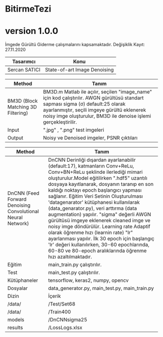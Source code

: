 # BitirmeTezi

# version 1.0.0
İmgede Gürültü Giderme çalışmalarını kapsamaktadır. Değişiklik Kayıt: 27.11.2020

Tasarımcı | Konu  |
---| --- |
Sercan SATICI | State-of-art Image Denoising|


Method | Tanım  |
---| --- |
BM3D (Block Matching 3D Filtering)| BM3D.m Matlab ile açılır, seçilen "image_name" için kod çalıştırılır. AWGN gürültüsü standart sapması sigma (σ) default:25 olarak ayarlanmıştır, seçili imgeye gürültü eklenerek noisy imge oluşturulur, BM3D ile denoise işlemi gerçekleştirilir.|
Input | ".jpg" , ".png" test imgeleri|
Output | Noisy ve Denoised imgeler, PSNR çıktıları|

Method | Tanım  |
---| --- |
DnCNN (Feed Forward Denoising Convolutional Neural Network)| DnCNN Derinliği dışardan ayarlanabilir (default:17), katmanların Conv+ReLu, Conv+BN+ReLu şeklinde ilerlediği mimari oluşturulur.Model eğitilirken ".hdf5" uzantılı dosyaya kayıtlanarak, dosyanın taranıp en son kaldığı noktayı epoch başlangıcı yapması sağlanır. Eğitim Veri Setinin Oluşturulması 'datagenarator' kütüphanesi kullanılarak (data_genarator.py), veri arttırma (data augmentation) yapılır. "sigma" değerli AWGN gürültüsü imgeye eklenerek cleaned imge ve noisy imge döndürülür. Learning rate Adaptif olarak öğrenme hızı (learnin rate) "lr" ayarlanması yapılır. İlk 30 epoch için başlangıç 'lr' değeri kullanılırken, 30-60 epochlarında, 60-80 ve 80-epoch aralıklarında öğrenme hızı azaltılmaktadır.|
Eğitim| main_train.py çalıştırılır.|
Test| main_test.py çalıştırılır.|
Kütüphaneler| tensorflow, keras2, numpy, opencv|
Dosyalar| data_generator.py, main_test.py, main_train.py|
Dizin  | İçerik|
/data/ |/Test/Set68|
/data/ |/Train400|
models |/DnCNNsigma25|
results|/LossLogs.xlsx|
